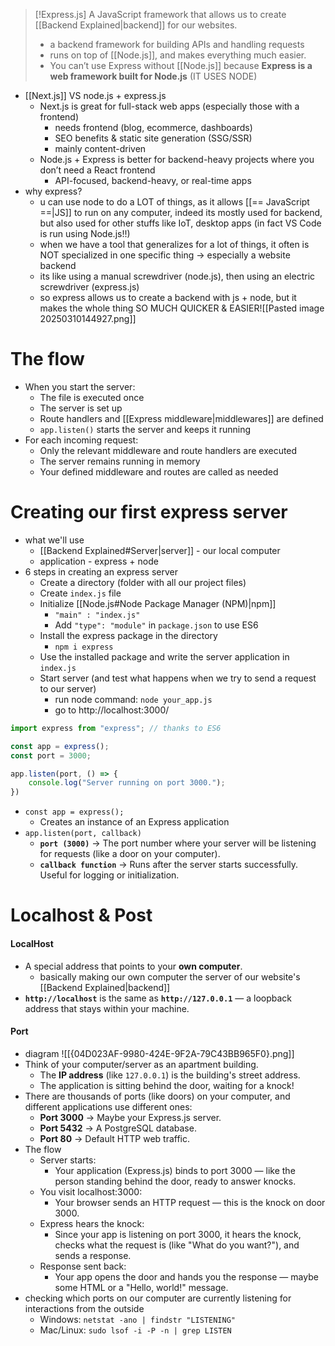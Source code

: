 
>[!Express.js]
>A JavaScript framework that allows us to create [[Backend Explained|backend]] for our websites.
>- a backend framework for building APIs and handling requests
>- runs on top of [[Node.js]], and makes everything much easier.
>- You can’t use Express without [[Node.js]] because **Express is a web framework built for Node.js** (IT USES NODE)

- [[Next.js]] VS node.js + express.js
	- Next.js is great for full-stack web apps (especially those with a frontend)
		- needs frontend (blog, ecommerce, dashboards)
		- SEO benefits & static site generation (SSG/SSR)
		- mainly content-driven
	- Node.js + Express is better for backend-heavy projects where you don’t need a React frontend
		- API-focused, backend-heavy, or real-time apps
- why express?
	- u can use node to do a LOT of things, as it allows [[== JavaScript ==|JS]] to run on any computer, indeed its mostly used for backend, but also used for other stuffs like IoT, desktop apps (in fact VS Code is run using Node.js!!)
	- when we have a tool that generalizes for a lot of things, it often is NOT specialized in one specific thing -> especially a website backend
	- its like using a manual screwdriver (node.js), then using an electric screwdriver (express.js)
	- so express allows us to create a backend with js + node, but it makes the whole thing SO MUCH QUICKER & EASIER![[Pasted image 20250310144927.png]]
# The flow
- When you start the server:
	- The file is executed once
	- The server is set up
	- Route handlers and [[Express middleware|middlewares]] are defined
	- `app.listen()` starts the server and keeps it running
- For each incoming request:
	- Only the relevant middleware and route handlers are executed
	- The server remains running in memory
	- Your defined middleware and routes are called as needed
# Creating our first express server
- what we'll use
	- [[Backend Explained#Server|server]] - our local computer
	- application - express + node
- 6 steps in creating an express server
	- Create a directory (folder with all our project files)
	- Create `index.js` file
	- Initialize [[Node.js#Node Package Manager (NPM)|npm]] 
		- `"main" : "index.js"`
		- Add `"type": "module"` in `package.json` to use ES6
	- Install the express package in the directory
		- `npm i express`
	- Use the installed package and write the server application in `index.js`
	- Start server (and test what happens when we try to send a request to our server)
		- run node command: `node your_app.js`
		- go to http://localhost:3000/
```js
import express from "express"; // thanks to ES6

const app = express();
const port = 3000;

app.listen(port, () => {
	console.log("Server running on port 3000.");
})
```
- `const app = express();`
	- Creates an instance of an Express application
- `app.listen(port, callback)`
    - **`port (3000)`** → The port number where your server will be listening for requests (like a door on your computer).
    - **`callback function`** → Runs after the server starts successfully. Useful for logging or initialization.

# Localhost & Post
#### LocalHost
- A special address that points to your **own computer**.
	- basically making our own computer the server of our website's [[Backend Explained|backend]]
- **`http://localhost`** is the same as **`http://127.0.0.1`** — a loopback address that stays within your machine.
#### Port
- diagram
	![[{04D023AF-9980-424E-9F2A-79C43BB965F0}.png]]
- Think of your computer/server as an apartment building.
	- The **IP address** (like `127.0.0.1`) is the building's street address.
	- The application is sitting behind the door, waiting for a knock!
- There are thousands of ports (like doors) on your computer, and different applications use different ones:
	- **Port 3000** → Maybe your Express.js server.
	- **Port 5432** → A PostgreSQL database.
	- **Port 80** → Default HTTP web traffic.
- The flow
	- Server starts:
		- Your application (Express.js) binds to port 3000 — like the person standing behind the door, ready to answer knocks.
	- You visit localhost:3000:
		- Your browser sends an HTTP request — this is the knock on door 3000.
	- Express hears the knock:
		- Since your app is listening on port 3000, it hears the knock, checks what the request is (like "What do you want?"), and sends a response.
	- Response sent back:
		- Your app opens the door and hands you the response — maybe some HTML or a "Hello, world!" message.
- checking which ports on our computer are currently listening for interactions from the outside
	- Windows: `netstat -ano | findstr "LISTENING"`
	- Mac/Linux: `sudo lsof -i -P -n | grep LISTEN`

